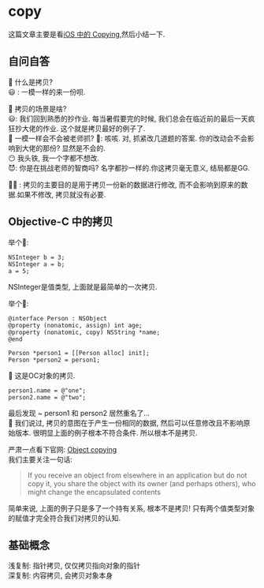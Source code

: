# copy
这篇文章主要是看[iOS 中的 Copying](https://joeshang.github.io/),然后小结一下.

## 自问自答

🧐 什么是拷贝?  
😃 : 一模一样的来一份呗.   

🧐 拷贝的场景是啥?  
😃: 我们回到熟悉的抄作业. 每当暑假要完的时候, 我们总会在临近前的最后一天疯狂抄大佬的作业. 这个就是拷贝最好的例子了.    
🧐  一模一样会不会被老师抓?
🤫: 咳咳. 对, 抓紧改几道题的答案. 你的改动会不会影响到大佬的那份? 显然是不会的.  
😶 我头铁, 我一个字都不想改.  
😈: 你是在挑战老师的智商吗? 名字都抄一样的.你这拷贝毫无意义, 结局都是GG.  

👨‍🏫 : 拷贝的主要目的是用于拷贝一份新的数据进行修改, 而不会影响到原来的数据.如果不修改, 拷贝就没有必要. 

## Objective-C 中的拷贝
举个🌰:
```
NSInteger b = 3;
NSInteger a = b;
a = 5;
```
NSInteger是值类型, 上面就是最简单的一次拷贝.

举个🍐:
```
@interface Person : NSObject
@property (nonatomic, assign) int age;
@property (nonatomic, copy) NSString *name;
@end

Person *person1 = [[Person alloc] init];
Person *person2 = person1;
```
🤥 这是OC对象的拷贝.

```
person1.name = @"one";
person2.name = @"two";
```

最后发现 ~ person1 和 person2 居然重名了…  
🧐 我们说过, 拷贝的意图在于产生一份相同的数据, 然后可以任意修改且不影响原始版本. 很明显上面的例子根本不符合条件. 所以根本不是拷贝.  

严肃一点看下官网:  [Object copying](https://developer.apple.com/library/archive/documentation/General/Conceptual/DevPedia-CocoaCore/ObjectCopying.html)  
我们主要关注一句话: 
>  If you receive an object from elsewhere in an application but do not copy it, you share the object with its owner (and perhaps others), who might change the encapsulated contents  

简单来说, 上面的例子只是多了一个持有关系, 根本不是拷贝! 只有两个值类型对象的赋值才完全符合我们对拷贝的认知.


## 基础概念

浅复制: 指针拷贝, 仅仅拷贝指向对象的指针  
深复制: 内容拷贝, 会拷贝对象本身  

